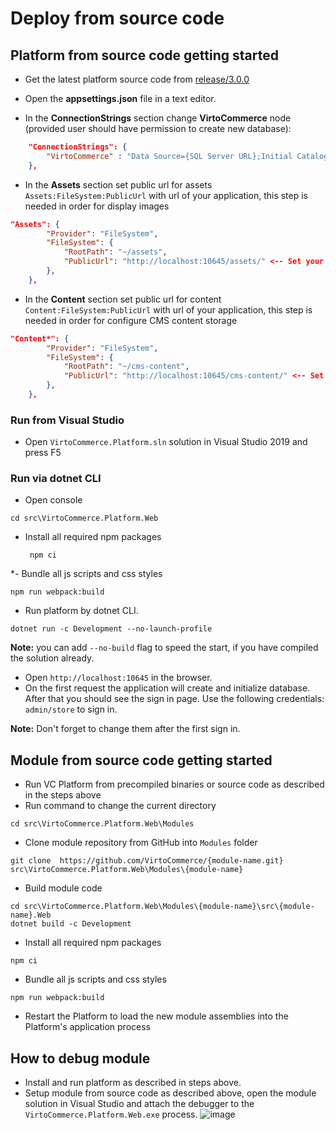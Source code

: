 # Deploy from source code

## Platform from source code getting started

* Get the latest platform source code from [release/3.0.0](https://github.com/VirtoCommerce/vc-platform/tree/release/3.0.0)

* Open the **appsettings.json** file in a text editor.
* In the **ConnectionStrings** section change **VirtoCommerce** node (provided user should have permission to create new database):

```json
    "ConnectionStrings": {
        "VirtoCommerce" : "Data Source={SQL Server URL};Initial Catalog={Database name};Persist Security Info=True;User ID={User name};Password={User password};MultipleActiveResultSets=True;Connect Timeout=30"
    },

```

* In the **Assets** section set public url for assets `Assets:FileSystem:PublicUrl` with url of your application, this step is needed in order for display images

```json
"Assets": {
        "Provider": "FileSystem",
        "FileSystem": {
            "RootPath": "~/assets",
            "PublicUrl": "http://localhost:10645/assets/" <-- Set your platform application url with port localhost:10645
        },
    },
```

* In the **Content** section set public url for content `Content:FileSystem:PublicUrl` with url of your application, this step is needed in order for configure CMS content storage

```json
"Content*": {
        "Provider": "FileSystem",
        "FileSystem": {
            "RootPath": "~/cms-content",
            "PublicUrl": "http://localhost:10645/cms-content/" <-- Set your platform application url with port localhost:10645
        },
    },
```

### Run from Visual Studio

* Open `VirtoCommerce.Platform.sln` solution in Visual Studio 2019 and press F5

### Run via dotnet CLI

* Open console

```console
cd src\VirtoCommerce.Platform.Web
```

* Install all required npm packages

   ```console
    npm ci
   ```

*- Bundle all js scripts and css styles

```console
npm run webpack:build
```

* Run platform by dotnet CLI.

```console
dotnet run -c Development --no-launch-profile
```

**Note:** you can add `--no-build` flag to speed the start, if you have compiled the solution already.

* Open  `http://localhost:10645` in the browser.
* On the first request the application will create and initialize database. After that you should see the sign in page. Use the following credentials: `admin/store` to sign in.

**Note:** Don't forget to change them after the first sign in.

## Module from source code getting started

* Run VC Platform  from precompiled binaries or source code as described in the steps above
* Run command to change the current directory

```console
cd src\VirtoCommerce.Platform.Web\Modules
```

* Clone module repository from GitHub into `Modules` folder

```console
git clone  https://github.com/VirtoCommerce/{module-name.git}  src\VirtoCommerce.Platform.Web\Modules\{module-name}
```

* Build module code

```console
cd src\VirtoCommerce.Platform.Web\Modules\{module-name}\src\{module-name}.Web
dotnet build -c Development
```

* Install all required npm packages

```console
npm ci
```

* Bundle all js scripts and css styles

```console
npm run webpack:build
```

* Restart the Platform to load the new module assemblies into the Platform's application process

## How to debug module

* Install and run platform as described in steps above.
* Setup module from source code as described above, open the module solution in Visual Studio and attach the debugger to the `VirtoCommerce.Platform.Web.exe` process.
![image](https://user-images.githubusercontent.com/7566324/72246321-1d213380-35fb-11ea-9819-c3fdb92d4e42.png)
